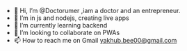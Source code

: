 - 👋 Hi, I’m @Doctorumer ,iam a doctor and an entrepreneur.
- 👀 I’m in js and nodejs, creating live apps
- 🌱 I’m currently learning backend 
- 💞️ I’m looking to collaborate on PWAs 
- 📫 How to reach me on Gmail yakhub.bee00@gmail.com

<!---
Doctorumer/Doctorumer is a ✨ special ✨ repository because its `README.md` (this file) appears on your GitHub profile.
You can click the Preview link to take a look at your changes.
--->
